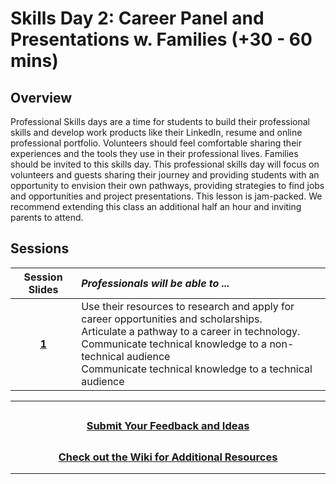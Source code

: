 # Skills Day 2: Career Panel and Presentations w. Families (+30 - 60 mins)

## Overview

Professional Skills days are a time for students to build their professional skills and develop work products like their LinkedIn, resume and online professional portfolio. Volunteers should feel comfortable sharing their experiences and the tools they use in their professional lives. Families should be invited to this skills day. This professional skills day will focus on volunteers and guests sharing their journey and providing students with an opportunity to envision their own pathways, providing strategies to find jobs and opportunities and project presentations. This lesson is jam-packed. We recommend extending this class an additional half an hour and inviting parents to attend.

## Sessions

|                                                       Session Slides                                                       | _Professionals will be able to ..._                                                                                                                                                                                                                                 |
| :------------------------------------------------------------------------------------------------------------------------: | :------------------------------------------------------------------------------------------------------------------------------------------------------------------------------------------------------------------------------------------------------------------ |
| [**1**](https://docs.google.com/presentation/d/1pjJxAECbI3JHDe5lDziybSv4Oa6tyjtxUHvIVE3zIZA/edit#slide=id.g820c845819_0_0) | Use their resources to research and apply for career opportunities and scholarships.<br> Articulate a pathway to a career in technology.<br> Communicate technical knowledge to a non-technical audience<br>Communicate technical knowledge to a technical audience |

---

## <h3 align="center"><a href="https://forms.gle/vyAD1HFwXHZMRXrr9">Submit Your Feedback and Ideas</a></h3>

## <h3 align="center"><a href="https://github.com/itscodenation/curriculum-20-21/wiki">Check out the Wiki for Additional Resources</a></h3>

---
